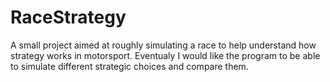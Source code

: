 # RaceStrategy

A small project aimed at roughly simulating a race to help understand how strategy works in motorsport.
Eventualy I would like the program to be able to simulate different strategic choices and compare them.
